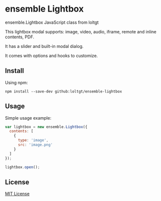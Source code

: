 # ensemble Lightbox

ensemble.Lightbox JavaScript class from loltgt

This lightbox modal supports: image, video, audio, iframe, remote and inline contents, PDF.

It has a slider and built-in modal dialog.

It comes with options and hooks to customize.


## Install

Using npm:
```shell
npm install --save-dev github:loltgt/ensemble-lightbox
```

## Usage

Simple usage example:
```javascript
var lightbox = new ensemble.Lightbox({
  contents: [
    {
      type: 'image',
      src: 'image.png'
    }
  ]
});

lightbox.open();
```

## License

[MIT License](LICENSE)
